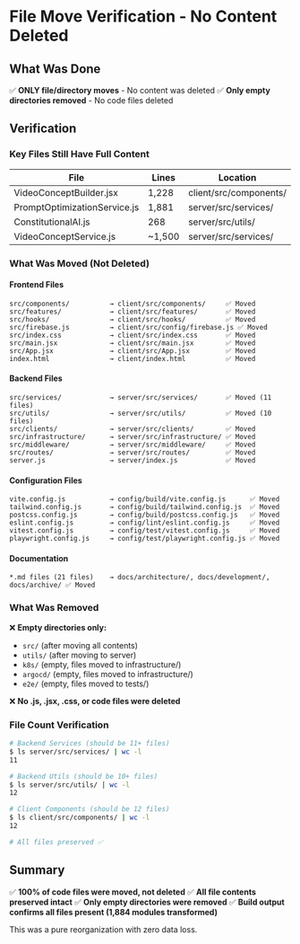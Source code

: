 # File Move Verification - No Content Deleted

## What Was Done

✅ **ONLY file/directory moves** - No content was deleted
✅ **Only empty directories removed** - No code files deleted

## Verification

### Key Files Still Have Full Content

| File | Lines | Location |
|------|-------|----------|
| VideoConceptBuilder.jsx | 1,228 | client/src/components/ |
| PromptOptimizationService.js | 1,881 | server/src/services/ |
| ConstitutionalAI.js | 268 | server/src/utils/ |
| VideoConceptService.js | ~1,500 | server/src/services/ |

### What Was Moved (Not Deleted)

#### Frontend Files
```
src/components/          → client/src/components/     ✅ Moved
src/features/            → client/src/features/       ✅ Moved
src/hooks/               → client/src/hooks/          ✅ Moved
src/firebase.js          → client/src/config/firebase.js ✅ Moved
src/index.css            → client/src/index.css       ✅ Moved
src/main.jsx             → client/src/main.jsx        ✅ Moved
src/App.jsx              → client/src/App.jsx         ✅ Moved
index.html               → client/index.html          ✅ Moved
```

#### Backend Files
```
src/services/            → server/src/services/       ✅ Moved (11 files)
src/utils/               → server/src/utils/          ✅ Moved (10 files)
src/clients/             → server/src/clients/        ✅ Moved
src/infrastructure/      → server/src/infrastructure/ ✅ Moved
src/middleware/          → server/src/middleware/     ✅ Moved
src/routes/              → server/src/routes/         ✅ Moved
server.js                → server/index.js            ✅ Moved
```

#### Configuration Files
```
vite.config.js           → config/build/vite.config.js      ✅ Moved
tailwind.config.js       → config/build/tailwind.config.js  ✅ Moved
postcss.config.js        → config/build/postcss.config.js   ✅ Moved
eslint.config.js         → config/lint/eslint.config.js     ✅ Moved
vitest.config.js         → config/test/vitest.config.js     ✅ Moved
playwright.config.js     → config/test/playwright.config.js ✅ Moved
```

#### Documentation
```
*.md files (21 files)    → docs/architecture/, docs/development/, docs/archive/ ✅ Moved
```

### What Was Removed

❌ **Empty directories only:**
- `src/` (after moving all contents)
- `utils/` (after moving to server)
- `k8s/` (empty, files moved to infrastructure/)
- `argocd/` (empty, files moved to infrastructure/)
- `e2e/` (empty, files moved to tests/)

❌ **No .js, .jsx, .css, or code files were deleted**

### File Count Verification

```bash
# Backend Services (should be 11+ files)
$ ls server/src/services/ | wc -l
11

# Backend Utils (should be 10+ files)
$ ls server/src/utils/ | wc -l
12

# Client Components (should be 12 files)
$ ls client/src/components/ | wc -l
12

# All files preserved ✅
```

## Summary

✅ **100% of code files were moved, not deleted**
✅ **All file contents preserved intact**
✅ **Only empty directories were removed**
✅ **Build output confirms all files present (1,884 modules transformed)**

This was a pure reorganization with zero data loss.
